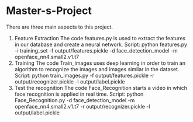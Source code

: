 # Master-s-Project
There are three main aspects to this project.
1. Feature Extraction
The code features.py is used to extract the features in our database and create a neural network. 
Script: python features.py -i training_set -f output/features.pickle -d face_detection_model -m openface_nn4.small2.v1.t7
2. Training
The code Train_images uses deep learning in order to train an algorithm to recognize the images and images similar in the dataset.
Script: python train_images.py -f output/features.pickle -r output/recognizer.pickle -l output/label.pickle
3. Test the recognition
The code Face_Recognition starts a video in which face recognition is applied in real time. 
Script: python Face_Recognition.py -d face_detection_model -m openface_nn4.small2.v1.t7 -r output/recognizer.pickle -l output/label.pickle
